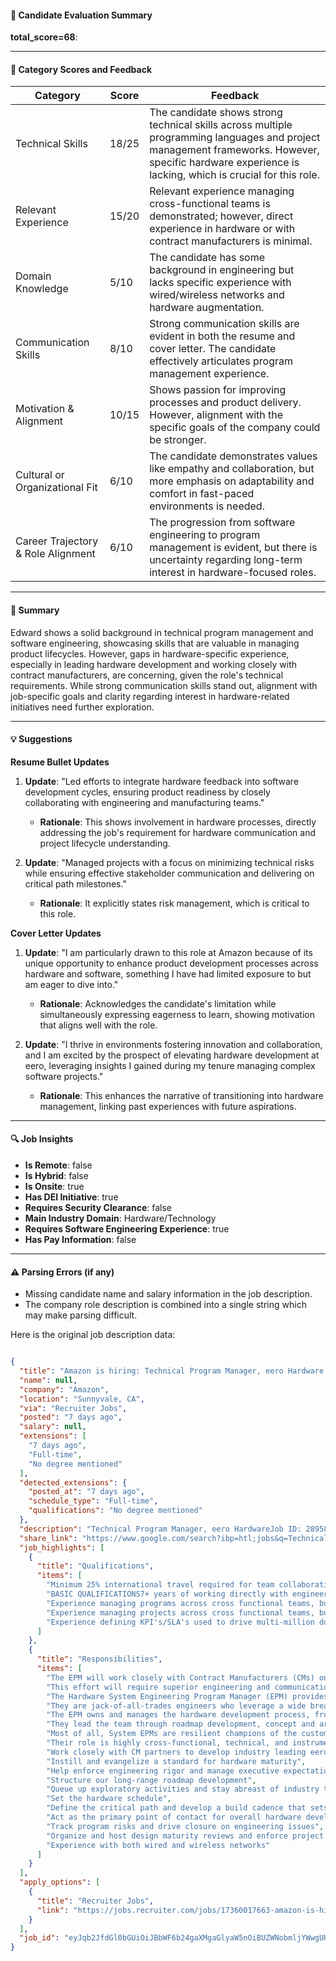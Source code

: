 #### 📄 Candidate Evaluation Summary
**total_score=68**:  

---

#### 🎯 Category Scores and Feedback

| Category                            | Score     | Feedback                                                                                                                                                     |
|-------------------------------------|-----------|--------------------------------------------------------------------------------------------------------------------------------------------------------------|
| Technical Skills                    | 18/25    | The candidate shows strong technical skills across multiple programming languages and project management frameworks. However, specific hardware experience is lacking, which is crucial for this role. |
| Relevant Experience                 | 15/20    | Relevant experience managing cross-functional teams is demonstrated; however, direct experience in hardware or with contract manufacturers is minimal.                        |
| Domain Knowledge                    | 5/10     | The candidate has some background in engineering but lacks specific experience with wired/wireless networks and hardware augmentation.                  |
| Communication Skills                | 8/10     | Strong communication skills are evident in both the resume and cover letter. The candidate effectively articulates program management experience.                                    |
| Motivation & Alignment              | 10/15    | Shows passion for improving processes and product delivery. However, alignment with the specific goals of the company could be stronger.                                                           |
| Cultural or Organizational Fit      | 6/10     | The candidate demonstrates values like empathy and collaboration, but more emphasis on adaptability and comfort in fast-paced environments is needed.                 |
| Career Trajectory & Role Alignment  | 6/10     | The progression from software engineering to program management is evident, but there is uncertainty regarding long-term interest in hardware-focused roles.     |

---

#### 🧾 Summary

Edward shows a solid background in technical program management and software engineering, showcasing skills that are valuable in managing product lifecycles. However, gaps in hardware-specific experience, especially in leading hardware development and working closely with contract manufacturers, are concerning, given the role's technical requirements. While strong communication skills stand out, alignment with job-specific goals and clarity regarding interest in hardware-related initiatives need further exploration.

---

#### 💡 Suggestions

**Resume Bullet Updates**  
1. **Update**: "Led efforts to integrate hardware feedback into software development cycles, ensuring product readiness by closely collaborating with engineering and manufacturing teams."
   - **Rationale**: This shows involvement in hardware processes, directly addressing the job's requirement for hardware communication and project lifecycle understanding.

2. **Update**: "Managed projects with a focus on minimizing technical risks while ensuring effective stakeholder communication and delivering on critical path milestones."
   - **Rationale**: It explicitly states risk management, which is critical to this role.

**Cover Letter Updates**  
1. **Update**: "I am particularly drawn to this role at Amazon because of its unique opportunity to enhance product development processes across hardware and software, something I have had limited exposure to but am eager to dive into."
   - **Rationale**: Acknowledges the candidate's limitation while simultaneously expressing eagerness to learn, showing motivation that aligns well with the role.

2. **Update**: "I thrive in environments fostering innovation and collaboration, and I am excited by the prospect of elevating hardware development at eero, leveraging insights I gained during my tenure managing complex software projects."
   - **Rationale**: This enhances the narrative of transitioning into hardware management, linking past experiences with future aspirations.

---

#### 🔍 Job Insights

- **Is Remote**: false  
- **Is Hybrid**: false  
- **Is Onsite**: true  
- **Has DEI Initiative**: true  
- **Requires Security Clearance**: false  
- **Main Industry Domain**: Hardware/Technology  
- **Requires Software Engineering Experience**: true  
- **Has Pay Information**: false  

---

#### ⚠️ Parsing Errors (if any)

- Missing candidate name and salary information in the job description.  
- The company role description is combined into a single string which may make parsing difficult.  


Here is the original job description data:

```json

{
  "title": "Amazon is hiring: Technical Program Manager, eero Hardware in Sunnyvale",
  "name": null,
  "company": "Amazon",
  "location": "Sunnyvale, CA",
  "via": "Recruiter Jobs",
  "posted": "7 days ago",
  "salary": null,
  "extensions": [
    "7 days ago",
    "Full-time",
    "No degree mentioned"
  ],
  "detected_extensions": {
    "posted_at": "7 days ago",
    "schedule_type": "Full-time",
    "qualifications": "No degree mentioned"
  },
  "description": "Technical Program Manager, eero HardwareJob ID: 2895841 | Amazon.com Services LLCeero is looking to hire a Hardware System Engineering Program Manager (EPM) to lead a new initiative that will augment eero\u2019s portfolio and provide new opportunities for eero growth in new markets. The EPM will work closely with Contract Manufacturers (CMs) on product development and provide updates to eero leadership. This effort will require superior engineering and communication skills to keep the programs on track and focused on success.Key job responsibilitiesThe Hardware System Engineering Program Manager (EPM) provides the heartbeat for hardware development at eero. They are jack-of-all-trades engineers who leverage a wide breadth of technical and manufacturing expertise to develop schedules and project milestones that properly balance technical risk and maintain team focus. The EPM owns and manages the hardware development process, from concept through the start of mass production. They lead the team through roadmap development, concept and architecture definition, support supplier selection, and manage day-to-day project execution. Most of all, System EPMs are resilient champions of the customer experience. Their role is highly cross-functional, technical, and instrumental to great product development.Work closely with CM partners to develop industry leading eero products.Instill and evangelize a standard for hardware maturity. Help enforce engineering rigor and manage executive expectations.Structure our long-range roadmap development. Queue up exploratory activities and stay abreast of industry trends and new technology development.Set the hardware schedule. Define the critical path and develop a build cadence that sets ambitious targets while managing risk.Be the hub for hardware communication. Act as the primary point of contact for overall hardware development.Track program risks and drive closure on engineering issues. Organize and host design maturity reviews and enforce project milestones.Experience with both wired and wireless networks.Minimum 25% international travel required for team collaboration, meeting external partners, and hardware build support.BASIC QUALIFICATIONS7+ years of working directly with engineering teams experience.5+ years of technical program management working directly with software engineering teams experience.5+ years of technical product or program management experience.Experience managing programs across cross functional teams, building processes and coordinating release schedules.PREFERRED QUALIFICATIONS5+ years of project management disciplines including scope, schedule, budget, quality, along with risk and critical path management experience.Experience managing projects across cross functional teams, building sustainable processes and coordinating release schedules.Experience defining KPI's/SLA's used to drive multi-million dollar businesses and reporting to senior leadership.Amazon is committed to a diverse and inclusive workplace. Amazon is an equal opportunity employer and does not discriminate on the basis of race, national origin, gender, gender identity, sexual orientation, protected veteran status, disability, age, or other legally protected status.\n#J-18808-Ljbffr",
  "share_link": "https://www.google.com/search?ibp=htl;jobs&q=Technical+Program+Manager&htidocid=SS9G7aWO58E9uphQAAAAAA%3D%3D&hl=en-US&shndl=37&shmd=H4sIAAAAAAAA_02OsQrCMBBAce0PCE43S21EcKlTcVAEQdDZco1HEknvShK1-mF-n3UQXN743sveo-xctfgSBhfBuuDYlHAibdlp9HAIYgK2sEdGQyEHoiCwxXB5YCBwDMcb8_OOnmAGO2kgEgZtYRBuRIynycqm1MVSqRh9YWLC5HShpVXC1EivrtLEL-poB2XnMVG9WM77omMzHf_m_kI5rKsPCu2dILkAAAA&shmds=v1_AQbUm94Y44ImFJ4_mnVij6xzwr1eENKwDelsOT8SHtJePMb7lg&source=sh/x/job/li/m1/1#fpstate=tldetail&htivrt=jobs&htiq=Technical+Program+Manager&htidocid=SS9G7aWO58E9uphQAAAAAA%3D%3D",
  "job_highlights": [
    {
      "title": "Qualifications",
      "items": [
        "Minimum 25% international travel required for team collaboration, meeting external partners, and hardware build support",
        "BASIC QUALIFICATIONS7+ years of working directly with engineering teams experience.5+ years of technical program management working directly with software engineering teams experience.5+ years of technical product or program management experience",
        "Experience managing programs across cross functional teams, building processes and coordinating release schedules",
        "Experience managing projects across cross functional teams, building sustainable processes and coordinating release schedules",
        "Experience defining KPI's/SLA's used to drive multi-million dollar businesses and reporting to senior leadership"
      ]
    },
    {
      "title": "Responsibilities",
      "items": [
        "The EPM will work closely with Contract Manufacturers (CMs) on product development and provide updates to eero leadership",
        "This effort will require superior engineering and communication skills to keep the programs on track and focused on success",
        "The Hardware System Engineering Program Manager (EPM) provides the heartbeat for hardware development at eero",
        "They are jack-of-all-trades engineers who leverage a wide breadth of technical and manufacturing expertise to develop schedules and project milestones that properly balance technical risk and maintain team focus",
        "The EPM owns and manages the hardware development process, from concept through the start of mass production",
        "They lead the team through roadmap development, concept and architecture definition, support supplier selection, and manage day-to-day project execution",
        "Most of all, System EPMs are resilient champions of the customer experience",
        "Their role is highly cross-functional, technical, and instrumental to great product development",
        "Work closely with CM partners to develop industry leading eero products",
        "Instill and evangelize a standard for hardware maturity",
        "Help enforce engineering rigor and manage executive expectations",
        "Structure our long-range roadmap development",
        "Queue up exploratory activities and stay abreast of industry trends and new technology development",
        "Set the hardware schedule",
        "Define the critical path and develop a build cadence that sets ambitious targets while managing risk.Be the hub for hardware communication",
        "Act as the primary point of contact for overall hardware development",
        "Track program risks and drive closure on engineering issues",
        "Organize and host design maturity reviews and enforce project milestones",
        "Experience with both wired and wireless networks"
      ]
    }
  ],
  "apply_options": [
    {
      "title": "Recruiter Jobs",
      "link": "https://jobs.recruiter.com/jobs/17360017663-amazon-is-hiring-technical-program-manager-eero-hardware-in-sunnyvale?utm_campaign=google_jobs_apply&utm_source=google_jobs_apply&utm_medium=organic"
    }
  ],
  "job_id": "eyJqb2JfdGl0bGUiOiJBbWF6b24gaXMgaGlyaW5nOiBUZWNobmljYWwgUHJvZ3JhbSBNYW5hZ2VyLCBlZXJvIEhhcmR3YXJlIGluIFN1bm55dmFsZSIsImNvbXBhbnlfbmFtZSI6IkFtYXpvbiIsImFkZHJlc3NfY2l0eSI6IlN1bm55dmFsZSwgQ0EiLCJodGlkb2NpZCI6IlNTOUc3YVdPNThFOXVwaFFBQUFBQUE9PSIsInV1bGUiOiJ3K0NBSVFJQ0lOVlc1cGRHVmtJRk4wWVhSbGN3In0="
}